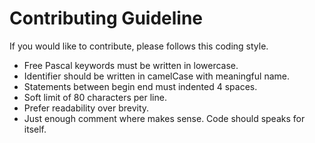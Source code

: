 # Contributing Guideline

If you would like to contribute, please follows this coding style.

- Free Pascal keywords must be written in lowercase.
- Identifier should be written in camelCase with meaningful name.
- Statements between begin end must indented 4 spaces.
- Soft limit of 80 characters per line.
- Prefer readability over brevity.
- Just enough comment where makes sense. Code should speaks for itself.
